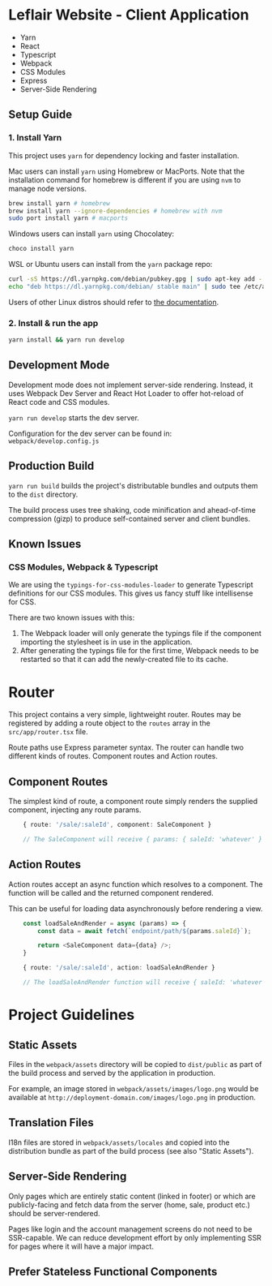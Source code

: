 # Leflair Website - Client Application

- Yarn
- React
- Typescript
- Webpack
- CSS Modules
- Express
- Server-Side Rendering

## Setup Guide

### 1. Install Yarn

This project uses `yarn` for dependency locking and faster installation.

Mac users can install `yarn` using Homebrew or MacPorts. Note that the installation command for homebrew is different if you are using `nvm` to manage node versions.

```sh
brew install yarn # homebrew
brew install yarn --ignore-dependencies # homebrew with nvm
sudo port install yarn # macports
```

Windows users can install `yarn` using Chocolatey:

```sh
choco install yarn
```

WSL or Ubuntu users can install from the `yarn` package repo:

```sh
curl -sS https://dl.yarnpkg.com/debian/pubkey.gpg | sudo apt-key add -
echo "deb https://dl.yarnpkg.com/debian/ stable main" | sudo tee /etc/apt/sources.list.d/yarn.list
```

Users of other Linux distros should refer to [the documentation](https://yarnpkg.com/lang/en/docs/install/#linux-tab).

### 2. Install & run the app

```sh
yarn install && yarn run develop
```

## Development Mode

Development mode does not implement server-side rendering. Instead, it uses Webpack Dev Server and React Hot Loader to offer hot-reload of React code and CSS modules.

`yarn run develop` starts the dev server.

Configuration for the dev server can be found in: `webpack/develop.config.js`

## Production Build

`yarn run build` builds the project's distributable bundles and outputs them to the `dist` directory.

The build process uses tree shaking, code minification and ahead-of-time compression (gizp) to produce self-contained server and client bundles.

## Known Issues

### CSS Modules, Webpack & Typescript

We are using the `typings-for-css-modules-loader` to generate Typescript definitions for our CSS modules. This gives us fancy stuff like intellisense for CSS.

There are two known issues with this:

1. The Webpack loader will only generate the typings file if the component importing the stylesheet is in use in the application.
2. After generating the typings file for the first time, Webpack needs to be restarted so that it can add the newly-created file to its cache.

# Router

This project contains a very simple, lightweight router. Routes may be registered by adding a route object to the `routes` array in the `src/app/router.tsx` file.

Route paths use Express parameter syntax. The router can handle two different kinds of routes. Component routes and Action routes.

## Component Routes

The simplest kind of route, a component route simply renders the supplied component, injecting any route params.

```typescript
    { route: '/sale/:saleId', component: SaleComponent }

    // The SaleComponent will receive { params: { saleId: 'whatever' } } as props
```

## Action Routes

Action routes accept an async function which resolves to a component. The function will be called and the returned component rendered.

This can be useful for loading data asynchronously before rendering a view.

```typescript
    const loadSaleAndRender = async (params) => {
        const data = await fetch(`endpoint/path/${params.saleId}`);

        return <SaleComponent data={data} />;
    }

    { route: '/sale/:saleId', action: loadSaleAndRender }

    // The loadSaleAndRender function will receive { saleId: 'whatever' } as params
```

# Project Guidelines

## Static Assets

Files in the `webpack/assets` directory will be copied to `dist/public` as part of the build process and served by the application in production.

For example, an image stored in `webpack/assets/images/logo.png` would be available at `http://deployment-domain.com/images/logo.png` in production.

## Translation Files

I18n files are stored in `webpack/assets/locales` and copied into the distribution bundle as part of the build process (see also "Static Assets").

## Server-Side Rendering

Only pages which are entirely static content (linked in footer) or which are publicly-facing and fetch data from the server (home, sale, product etc.) should be server-rendered.

Pages like login and the account management screens do not need to be SSR-capable. We can reduce development effort by only implementing SSR for pages where it will have a major impact.

## Prefer Stateless Functional Components

